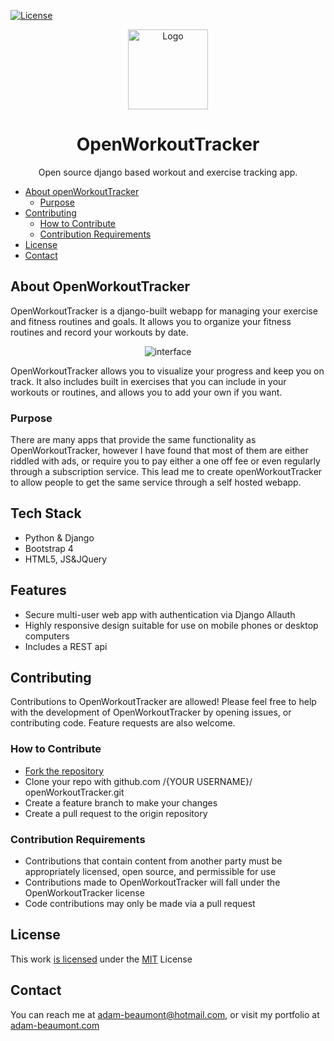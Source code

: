 [![License][license-shield]][license-uri]

<p align="center">
  <a href="https://openworkouttracker.com">
    <img src="https://adam-beaumont.com/images/android-chrome-192x192.png" alt="Logo" width="128" height="128">
  </a>
</p>

<h1 align="center">OpenWorkoutTracker</h1>
  <p align="center">
    Open source django based workout and exercise tracking app.
    <br />
    <a href="http://adam-beaumont.com>View Demo</a>
  </p>

<!-- MarkdownTOC autolink="true" -->

- [About openWorkoutTracker](#about-openworkouttracker)
  - [Purpose](#purpose)
- [Contributing](#contributing)
  - [How to Contribute](#how-to-contribute)
  - [Contribution Requirements](#contribution-requirements)
- [License](#license)
- [Contact](#contact)


<!-- /MarkdownTOC -->

## About OpenWorkoutTracker

OpenWorkoutTracker is a django-built webapp for managing your exercise and fitness routines and goals. It allows you to organize your fitness routines and record your workouts by date. 


<p align="center">
    <img src="https://adam-beaumont.com/images/workoutTrackerGit.png" alt="interface">
</p>

OpenWorkoutTracker allows you to visualize your progress and keep you on track. It also includes built in exercises that you can include in your workouts or routines, and allows you to add your own if you want.

### Purpose

There are many apps that provide the same functionality as OpenWorkoutTracker, however I have found that most of them are either riddled with ads, or require you to pay either a one off fee or even regularly through a subscription service. This lead me to create openWorkoutTracker to allow people to get the same service through a self hosted webapp.

## Tech Stack

- Python & Django
- Bootstrap 4
- HTML5, JS&JQuery

## Features

- Secure multi-user web app with authentication via Django Allauth
- Highly responsive design suitable for use on mobile phones or desktop computers
- Includes a REST api

## Contributing

Contributions to OpenWorkoutTracker are allowed! Please feel free to help with the development of OpenWorkoutTracker by opening issues, or contributing code. Feature requests are also welcome.

### How to Contribute
- [Fork the repository](https://help.github.com/en/github/getting-started-with-github/fork-a-repo)
- Clone your repo with github.com /{YOUR USERNAME}/ openWorkoutTracker.git
- Create a feature branch to make your changes
- Create a pull request to the origin repository

### Contribution Requirements
- Contributions that contain content from another party must be appropriately licensed, open source, and permissible for use
- Contributions made to OpenWorkoutTracker will fall under the OpenWorkoutTracker license
- Code contributions may only be made via a pull request

## License

This work [is licensed](https://github.com/Adam-Beaumont/openWorkoutTracker/blob/master/LICENSE) under the [MIT](https://opensource.org/licenses/MIT) License

## Contact

You can reach me at [adam-beaumont@hotmail.com](mailto:adam-beaumont@hotmail.com), or visit my portfolio at [adam-beaumont.com](https://adam-beaumont.com/)

[license-shield]: https://img.shields.io/badge/license-MIT-green
[license-uri]: https://opensource.org/licenses/MIT
